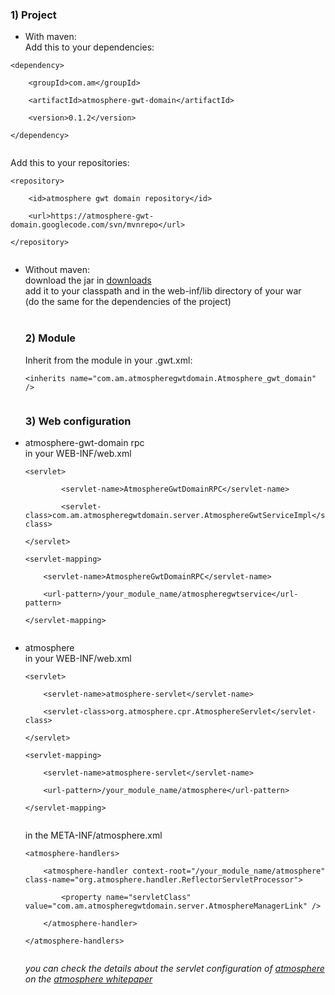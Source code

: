 ### 1) Project ###
  * With maven:<br>
Add this to your dependencies:<br>
<pre><code>&lt;dependency&gt;<br>
	&lt;groupId&gt;com.am&lt;/groupId&gt;<br>
	&lt;artifactId&gt;atmosphere-gwt-domain&lt;/artifactId&gt;<br>
	&lt;version&gt;0.1.2&lt;/version&gt;<br>
&lt;/dependency&gt;<br>
</code></pre>
Add this to your repositories:<br>
<pre><code>&lt;repository&gt;<br>
	&lt;id&gt;atmosphere gwt domain repository&lt;/id&gt;<br>
	&lt;url&gt;https://atmosphere-gwt-domain.googlecode.com/svn/mvnrepo&lt;/url&gt;<br>
&lt;/repository&gt;<br>
</code></pre>
<ul><li>Without maven:<br>
download the jar in <a href='http://code.google.com/p/atmosphere-gwt-domain/downloads'>downloads</a><br>
add it to your classpath and in the web-inf/lib directory of your war<br>
(do the same for the dependencies of the project)<br><br>
<h3>2) Module</h3>
Inherit from the module in your .gwt.xml:<br>
<pre><code>&lt;inherits name="com.am.atmospheregwtdomain.Atmosphere_gwt_domain" /&gt;<br>
</code></pre>
<h3>3) Web configuration</h3>
</li><li>atmosphere-gwt-domain rpc<br>
in your WEB-INF/web.xml<br>
<pre><code>&lt;servlet&gt;<br>
        &lt;servlet-name&gt;AtmosphereGwtDomainRPC&lt;/servlet-name&gt;<br>
        &lt;servlet-class&gt;com.am.atmospheregwtdomain.server.AtmosphereGwtServiceImpl&lt;/servlet-class&gt;<br>
&lt;/servlet&gt;<br>
&lt;servlet-mapping&gt;<br>
	&lt;servlet-name&gt;AtmosphereGwtDomainRPC&lt;/servlet-name&gt;<br>
	&lt;url-pattern&gt;/your_module_name/atmospheregwtservice&lt;/url-pattern&gt;<br>
&lt;/servlet-mapping&gt;<br>
</code></pre>
</li><li>atmosphere<br>
in your WEB-INF/web.xml<br>
<pre><code>&lt;servlet&gt;<br>
	&lt;servlet-name&gt;atmosphere-servlet&lt;/servlet-name&gt;<br>
	&lt;servlet-class&gt;org.atmosphere.cpr.AtmosphereServlet&lt;/servlet-class&gt;<br>
&lt;/servlet&gt;<br>
&lt;servlet-mapping&gt;<br>
	&lt;servlet-name&gt;atmosphere-servlet&lt;/servlet-name&gt;<br>
	&lt;url-pattern&gt;/your_module_name/atmosphere&lt;/url-pattern&gt;<br>
&lt;/servlet-mapping&gt;<br>
</code></pre>
in the META-INF/atmosphere.xml<br>
<pre><code>&lt;atmosphere-handlers&gt;<br>
	&lt;atmosphere-handler context-root="/your_module_name/atmosphere" class-name="org.atmosphere.handler.ReflectorServletProcessor"&gt;<br>
		&lt;property name="servletClass" value="com.am.atmospheregwtdomain.server.AtmosphereManagerLink" /&gt;<br>
	&lt;/atmosphere-handler&gt;<br>
&lt;/atmosphere-handlers&gt;<br>
</code></pre>
<i>you can check the details about the servlet configuration of <a href='https://atmosphere.dev.java.net/'>atmosphere</a> on the <a href='https://atmosphere.dev.java.net/atmosphere_whitepaper.pdf'>atmosphere whitepaper</a></i>
